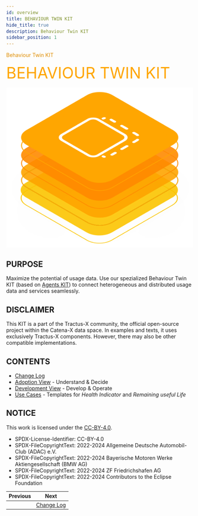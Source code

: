```yaml
---
id: overview
title: BEHAVIOUR TWIN KIT
hide_title: true
description: Behaviour Twin KIT
sidebar_position: 1
---
```


<!-- DEACTIVATED FOR DOCUSAURUS FROM HERE -->

<span style="font-size:14px;color:rgb(222,140,0);">Behaviour Twin KIT</span>

<!-- DEACTIVATED FOR DOCUSAURUS TO HERE -->

<!-- VARIANT FOR DOCUSAURUS FROM HERE

<div style={{fontSize:60, color:'rgb(255,166,1)', marginBottom:8, marginTop:0, paddingTop:0}}>BEHAVIOUR TWIN KIT</div>

![Behaviour Twin KIT banner](/img/kit-icons/behaviour-twin-kit-icon.svg)

VARIANT FOR DOCUSAURUS TO HERE -->

<!-- DEACTIVATED FOR DOCUSAURUS FROM HERE -->

<div style="font-size:42px;color:rgb(255,166,1);margin-bottom:15px;margin-top:0px;padding-top:0px">BEHAVIOUR TWIN KIT</div>

![Behaviour Twin KIT banner](../../../static/img/kit-icons/behaviour-twin-kit-icon.svg)

<!-- DEACTIVATED FOR DOCUSAURUS TO HERE -->

<!-- END OF HEADER -->

## PURPOSE

Maximize the potential of usage data. Use our spezialized Behaviour Twin KIT
(based on [Agents KIT](../knowledge-agents/adoption-view/intro.md)) to connect
heterogeneous and distributed usage data and services seamlessly.

## DISCLAIMER

This KIT is a part of the Tractus-X community, the official open-source
project within the Catena-X data space. In examples and texts, it uses
exclusively Tractus-X components. However, there may also be other
compatible implementations.

## CONTENTS

- [Change Log](./changelog.md)
- [Adoption View](adoption-view/overview.md) - Understand & Decide
- [Development View](development-view/overview.md) - Develop & Operate
- [Use Cases](use-cases/overview.md) - Templates for *Health Indicator* and *Remaining useful Life*

## NOTICE

This work is licensed under the [CC-BY-4.0](https://creativecommons.org/licenses/by/4.0/legalcode).

- SPDX-License-Identifier: CC-BY-4.0
- SPDX-FileCopyrightText: 2022-2024 Allgemeine Deutsche Automobil-Club (ADAC) e.V.
- SPDX-FileCopyrightText: 2022-2024 Bayerische Motoren Werke Aktiengesellschaft (BMW AG)
- SPDX-FileCopyrightText: 2022-2024 ZF Friedrichshafen AG
- SPDX-FileCopyrightText: 2022-2024 Contributors to the Eclipse Foundation

<!-- START OF FOOTER -->

<!-- DEACTIVATED FOR DOCUSAURUS FROM HERE -->

| Previous | Next |
| -------- | ---- |
|  | [Change Log](./changelog.md) |

<!-- DEACTIVATED FOR DOCUSAURUS TO HERE -->
